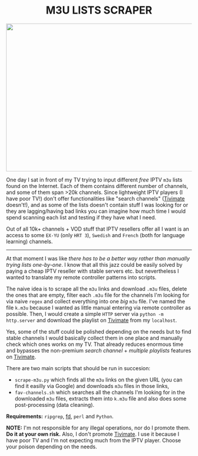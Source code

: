 <h1 align="center">
 M3U LISTS SCRAPER
</h1> 

<p align="center">
<img src = 'https://techunwrapped.com/wp-content/uploads/2022/01/BeIN-Sports-has-several-pirate-streaming-sites-blocked.jpg)' width='800' height='400'> 
</p>

One day I sat in front of my TV trying to input different *free* IPTV ```m3u``` lists found on the Internet. Each of them contains different number of channels, and some of them span >20k channels. Since lightweight IPTV players (I have poor TV!) don't offer functionalities like "search channels" ([Tivimate](https://www.tivimate.org/en) doesn't!), and as some of the lists doesn't contain stuff I was looking for or they are lagging/having bad links you can imagine how much time I would spend scanning each list and testing if they have what I need.

Out of all 10k+ channels + VOD stuff that IPTV resellers offer all I want is an access to some ```EX-YU``` (only ```HRT 3```), ```Swedish``` and ```French``` (both for language learning) channels. 

---

At that moment I was like *there has to be a better way rather than manually trying lists one-by-one*. I know that all this jazz could be easily solved by paying a cheap IPTV reseller with stable servers etc. but nevertheless I wanted to translate my remote controller patterns into scripts. 

The naive idea is to scrape all the ```m3u``` links and download ```.m3u``` files, delete the ones that are empty, filter each ```.m3u``` file for the channels I'm looking for via naive ```regex``` and collect everything into one *big* ```m3u``` file. I've named the file ```k.m3u``` because I wanted as little  manual entering via remote controller as possible. Then, I would create a simple ```HTTP``` server via ```python -m http.server``` and download the playlist on [Tivimate](https://www.tivimate.org/en) from my `localhost`.

Yes, some of the stuff could be polished depending on the needs but to find stable channels I would basically collect them in one place and manually check which ones works on my TV. That already reduces enormous time and bypasses the non-premium *search channel* + *multiple playlists* features on [Tivimate](https://www.tivimate.org/en). 

There are two main scripts that should be run in succesion:
- ```scrape-m3u.py``` which finds all the ```m3u``` links on the given URL (you can find it easilly via Google) and downloads ```m3u``` files in those links, 
- ```fav-channels.sh``` which searches all the channels I'm looking for in the downloaded ```m3u``` files, extracts them into ```k.m3u``` file and also does some post-processing (data cleaning). 

**Requirements:**
```ripgrep```, [fd](https://github.com/sharkdp/fd), ```perl``` and ```Python```.

**NOTE:** I'm not responsible for any illegal operations, nor do I promote them. **Do it at your own risk.**
Also, I don't promote [Tivimate](https://www.tivimate.org/en). I use it because I have poor TV and I'm not expecting much from the IPTV player. Choose your poison depending on the needs.
